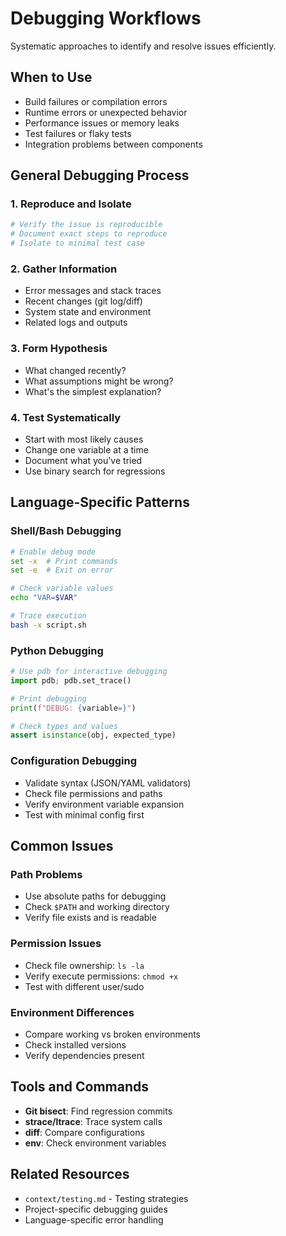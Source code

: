 # Debugging Workflows

Systematic approaches to identify and resolve issues efficiently.

## When to Use

- Build failures or compilation errors
- Runtime errors or unexpected behavior
- Performance issues or memory leaks
- Test failures or flaky tests
- Integration problems between components

## General Debugging Process

### 1. Reproduce and Isolate

```bash
# Verify the issue is reproducible
# Document exact steps to reproduce
# Isolate to minimal test case
```

### 2. Gather Information

- Error messages and stack traces
- Recent changes (git log/diff)
- System state and environment
- Related logs and outputs

### 3. Form Hypothesis

- What changed recently?
- What assumptions might be wrong?
- What's the simplest explanation?

### 4. Test Systematically

- Start with most likely causes
- Change one variable at a time
- Document what you've tried
- Use binary search for regressions

## Language-Specific Patterns

### Shell/Bash Debugging

```bash
# Enable debug mode
set -x  # Print commands
set -e  # Exit on error

# Check variable values
echo "VAR=$VAR"

# Trace execution
bash -x script.sh
```

### Python Debugging

```python
# Use pdb for interactive debugging
import pdb; pdb.set_trace()

# Print debugging
print(f"DEBUG: {variable=}")

# Check types and values
assert isinstance(obj, expected_type)
```

### Configuration Debugging

- Validate syntax (JSON/YAML validators)
- Check file permissions and paths
- Verify environment variable expansion
- Test with minimal config first

## Common Issues

### Path Problems

- Use absolute paths for debugging
- Check `$PATH` and working directory
- Verify file exists and is readable

### Permission Issues

- Check file ownership: `ls -la`
- Verify execute permissions: `chmod +x`
- Test with different user/sudo

### Environment Differences

- Compare working vs broken environments
- Check installed versions
- Verify dependencies present

## Tools and Commands

- **Git bisect**: Find regression commits
- **strace/ltrace**: Trace system calls
- **diff**: Compare configurations
- **env**: Check environment variables

## Related Resources

- `context/testing.md` - Testing strategies
- Project-specific debugging guides
- Language-specific error handling
